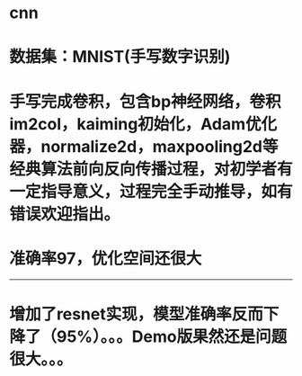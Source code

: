 # cnn
# 数据集：MNIST(手写数字识别) 
# 手写完成卷积，包含bp神经网络，卷积im2col，kaiming初始化，Adam优化器，normalize2d，maxpooling2d等经典算法前向反向传播过程，对初学者有一定指导意义，过程完全手动推导，如有错误欢迎指出。
# 准确率97，优化空间还很大
------------------------
# 增加了resnet实现，模型准确率反而下降了（95%）。。。Demo版果然还是问题很大。。。
